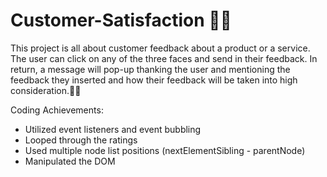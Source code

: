 # Customer-Satisfaction 👲🏻
This project is all about customer feedback about a product or a service. The user can click on any of the three faces and send in their feedback.
In return, a message will pop-up thanking the user and mentioning the feedback they inserted and how their feedback will be taken into high consideration.✍🏻

Coding Achievements:

- Utilized event listeners and event bubbling
- Looped through the ratings
- Used multiple node list positions (nextElementSibling - parentNode)
- Manipulated the DOM
